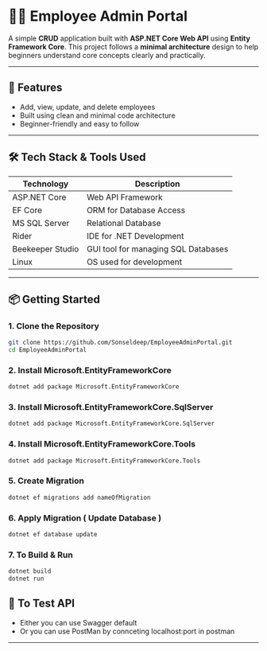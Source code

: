 # 🧑‍💼 Employee Admin Portal

A simple **CRUD** application built with **ASP.NET Core Web API** using **Entity Framework Core**. This project follows a **minimal architecture** design to help beginners understand core concepts clearly and practically.

---

## 🚀 Features

- Add, view, update, and delete employees
- Built using clean and minimal code architecture
- Beginner-friendly and easy to follow

---

## 🛠️ Tech Stack & Tools Used

| Technology        | Description                          |
|-------------------|--------------------------------------|
| ASP.NET Core      | Web API Framework                    |
| EF Core           | ORM for Database Access              |
| MS SQL Server     | Relational Database                  |
| Rider             | IDE for .NET Development             |
| Beekeeper Studio  | GUI tool for managing SQL Databases  |
| Linux             | OS used for development              |

---

## 📦 Getting Started

### 1. Clone the Repository

```bash
git clone https://github.com/Sonseldeep/EmployeeAdminPortal.git
cd EmployeeAdminPortal
```

### 2. Install Microsoft.EntityFrameworkCore

```bash
dotnet add package Microsoft.EntityFrameworkCore
```
### 3. Install Microsoft.EntityFrameworkCore.SqlServer

```bash
dotnet add package Microsoft.EntityFrameworkCore.SqlServer
```

### 4. Install Microsoft.EntityFrameworkCore.Tools

```bash
dotnet add package Microsoft.EntityFrameworkCore.Tools
```

### 5. Create Migration

```bash
dotnet ef migrations add nameOfMigration
```
### 6. Apply Migration ( Update Database )

```bash
dotnet ef database update
```

### 7. To Build & Run 

```bash
dotnet build
dotnet run
```
## 🚀 To Test API

- Either you can use Swagger  default
- Or you can use PostMan by connceting localhost:port in postman
  

---
